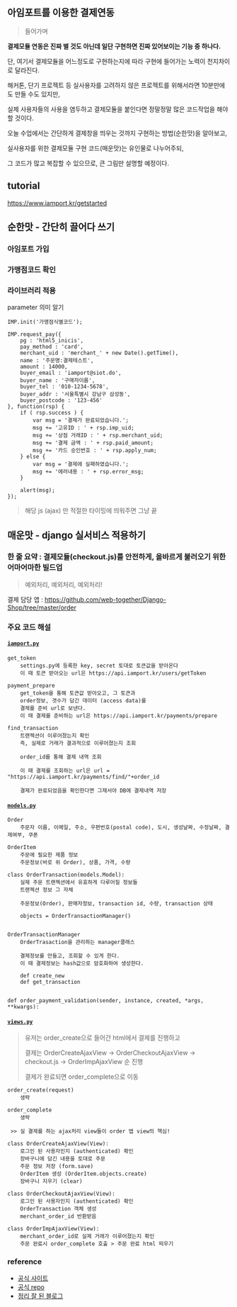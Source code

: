 ## 아임포트를 이용한 결제연동

> 들어가며

**결제모듈 연동은 진짜 별 것도 아닌데 일단 구현하면 진짜 있어보이는 기능 중 하나다.**

단, 여기서 결제모듈을 어느정도로 구현하는지에 따라 구현에 들어가는 노력이 천지차이로 달라진다.

해커톤, 단기 프로젝트 등 실사용자를 고려하지 않은 프로젝트를 위해서라면 10분만에도 만들 수도 있지만,

실제 사용자들의 사용을 염두하고 결제모듈을 붙인다면 정말정말 많은 코드작업을 해야 할 것이다.

오늘 수업에서는 간단하게 결제창을 띄우는 것까지 구현하는 방법(순한맛)을 알아보고, 

실사용자를 위한 결제모듈 구현 코드(매운맛)는 유인물로 나누어주되,

그 코드가 많고 복잡할 수 있으므로, 큰 그림만 설명할 예정이다.

## tutorial

https://www.iamport.kr/getstarted

## 순한맛 - 간단히 끌어다 쓰기

### 아임포트 가입

### 가맹점코드 확인

### 라이브러리 적용

parameter 의미 알기

```
IMP.init('가맹점식별코드');
```

```
IMP.request_pay({
    pg : 'html5_inicis',
    pay_method : 'card',
    merchant_uid : 'merchant_' + new Date().getTime(),
    name : '주문명:결제테스트',
    amount : 14000,
    buyer_email : 'iamport@siot.do',
    buyer_name : '구매자이름',
    buyer_tel : '010-1234-5678',
    buyer_addr : '서울특별시 강남구 삼성동',
    buyer_postcode : '123-456'
}, function(rsp) {
    if ( rsp.success ) {
        var msg = '결제가 완료되었습니다.';
        msg += '고유ID : ' + rsp.imp_uid;
        msg += '상점 거래ID : ' + rsp.merchant_uid;
        msg += '결제 금액 : ' + rsp.paid_amount;
        msg += '카드 승인번호 : ' + rsp.apply_num;
    } else {
        var msg = '결제에 실패하였습니다.';
        msg += '에러내용 : ' + rsp.error_msg;
    }

    alert(msg);
});
```

> 해당 js (ajax) 만 적절한 타이밍에 띄워주면 그냥 끝

## 매운맛 - django 실서비스 적용하기 

### 한 줄 요약 : 결제모듈(checkout.js)를 안전하게, 올바르게 불러오기 위한 어마어마한 빌드업

> 예외처리, 예외처리, 예외처리!

결제 담당 앱 : https://github.com/web-together/Django-Shop/tree/master/order

### 주요 코드 해설

#### [`iamport.py`](https://github.com/web-together/Django-Shop/blob/master/order/iamport.py)

```
get_token
    settings.py에 등록한 key, secret 토대로 토큰값을 받아온다
    이 때 토큰 받아오는 url은 https://api.iamport.kr/users/getToken

payment_prepare
    get_token을 통해 토큰값 받아오고, 그 토큰과 
    order정보, 갯수가 담긴 데이터 (access data)를
    결제를 준비 url로 보낸다.
    이 때 결제를 준비하는 url은 https://api.iamport.kr/payments/prepare

find_transaction
    트랜젝션이 이루어졌는지 확인
    즉, 실제로 거래가 결과적으로 이루어졌는지 조회

    order_id를 통해 결제 내역 조회

    이 때 결제를 조회하는 url은 url = "https://api.iamport.kr/payments/find/"+order_id

    결제가 완료되었음을 확인한다면 그제서야 DB에 결제내역 저장
```

#### [`models.py`](https://github.com/web-together/Django-Shop/blob/master/order/models.py)

```
Order
    주문자 이름, 이메일, 주소, 우편번호(postal code), 도시, 생성날짜, 수정날짜, 결제여부, 쿠폰

OrderItem
    주문에 필요한 제품 정보
    주문정보(바로 위 Order), 상품, 가격, 수량

class OrderTransaction(models.Model):
    실제 주문 트랜젝션에서 유효하게 다루어질 정보들 
    트랜젝션 정보 그 자체

    주문정보(Order), 판매자정보, transaction id, 수량, transaction 상태

    objects = OrderTransactionManager()


OrderTransactionManager
    OrderTrasaction을 관리하는 manager클래스

    결제정보를 만들고, 조회할 수 있게 한다.
    이 때 결제정보는 hash값으로 암호화하여 생성한다. 

    def create_new
    def get_transaction


def order_payment_validation(sender, instance, created, *args, **kwargs):

```

#### [`views.py`](https://github.com/web-together/Django-Shop/blob/master/order/views.py)

> 유저는 order_create으로 들어간 html에서 결제를 진행하고
>
> 결제는 OrderCreateAjaxView -> OrderCheckoutAjaxView -> checkout.js -> OrderImpAjaxView 순 진행
>
> 결제가 완료되면 order_complete으로 이동

```
order_create(request)
    생략

order_complete
    생략

 >> 실 결제를 하는 ajax처리 view들이 order 앱 view의 핵심!

class OrderCreateAjaxView(View):
    로그인 된 사용자인지 (authenticated) 확인    
    장바구니에 담긴 내용을 토대로 주문
    주문 정보 저장 (form.save)
    OrderItem 생성 (OrderItem.objects.create)
    장바구니 지우기 (clear)

class OrderCheckoutAjaxView(View):
    로그인 된 사용자인지 (authenticated) 확인    
    OrderTransaction 객체 생성
    merchant_order_id 반환받음

class OrderImpAjaxView(View):
    merchant_order_id로 실제 거래가 이루어졌는지 확인
    주문 완료시 order_complete 호출 > 주문 완료 html 띄우기
```

### reference

 - [공식 사이트](https://www.iamport.kr/)
 - [공식 repo](https://github.com/iamport/iamport-manual/blob/master/%EC%9D%B8%EC%A6%9D%EA%B2%B0%EC%A0%9C/README.md#211-param-%EC%86%8D%EC%84%B1%EA%B3%B5%ED%86%B5-%EC%86%8D%EC%84%B1)
 - [정리 잘 된 블로그](https://todakandco.tistory.com/10)
